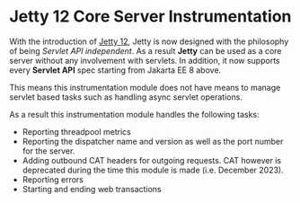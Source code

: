 # Jetty 12 Core Server Instrumentation

With the introduction of [Jetty 12](https://webtide.com/introducing-jetty-12/), Jetty is now designed with the philosophy of being *Servlet API independent*.
As a result **Jetty** can be used as a core server without any involvement with servlets. 
In addition, it now supports every **Servlet API** spec starting from Jakarta EE 8 above.

This means this instrumentation module does not have means to manage servlet based tasks such as handling async servlet operations.

As a result this instrumentation module handles the following tasks:

- Reporting threadpool metrics
- Reporting the dispatcher name and version as well as the port number for the server.
- Adding outbound CAT headers for outgoing requests. CAT however is deprecated during the time this module is made (i.e. December 2023).
- Reporting errors
- Starting and ending web transactions